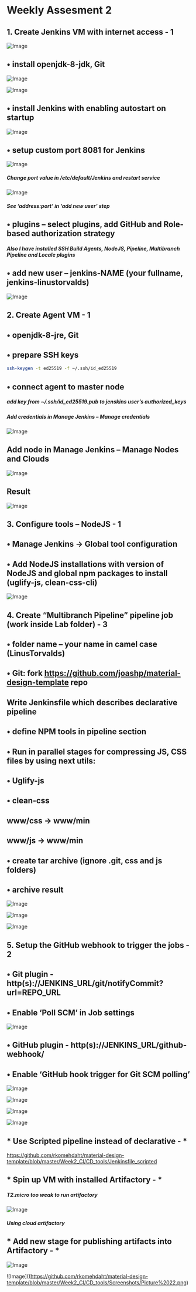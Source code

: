 # Weekly Assesment 2
## 1.	 Create Jenkins VM with internet access - 1 

![Image](https://github.com/rkomehdaht/material-design-template/blob/master/Week2_CI/CD_tools/Screenshots/Picture%201.png)

## •	install openjdk-8-jdk, Git 

![Image](https://github.com/rkomehdaht/material-design-template/blob/master/Week2_CI/CD_tools/Screenshots/Picture%202.png)

![Image](https://github.com/rkomehdaht/material-design-template/blob/master/Week2_CI/CD_tools/Screenshots/Picture%203.png)
 
## •	install Jenkins with enabling autostart on startup 
 
![Image](https://github.com/rkomehdaht/material-design-template/blob/master/Week2_CI/CD_tools/Screenshots/Picture%204.png)

                
## •	setup custom port 8081 for Jenkins 

![Image](https://github.com/rkomehdaht/material-design-template/blob/master/Week2_CI/CD_tools/Screenshots/Picture%205.png)

##### *Change port value in /etc/default/Jenkins and restart service*
 
![Image](https://github.com/rkomehdaht/material-design-template/blob/master/Week2_CI/CD_tools/Screenshots/Picture%206.png)

##### *See ‘address:port’ in ‘add new user’ step*

## •	plugins – select plugins, add GitHub and Role-based authorization strategy 

##### *Also I have installed SSH Build Agents, NodeJS, Pipeline, Multibranch Pipeline and Locale plugins*

## •	add new user – jenkins-NAME (your fullname, jenkins-linustorvalds) 

![Image](https://github.com/rkomehdaht/material-design-template/blob/master/Week2_CI/CD_tools/Screenshots/Picture%207.png)
 
## 2.	 Create Agent VM - 1 
## •	openjdk-8-jre, Git 
## •	prepare SSH keys 
```sh
ssh-keygen -t ed25519 -f ~/.ssh/id_ed25519
```
## •	connect agent to master node 
##### *add key from ~/.ssh/id_ed25519.pub to jenskins user’s authorized_keys*
##### *Add credentials in Manage Jenkins – Manage credentials*

![Image](https://github.com/rkomehdaht/material-design-template/blob/master/Week2_CI/CD_tools/Screenshots/Picture%208.png)

## Add node in Manage Jenkins – Manage Nodes and Clouds

![Image](https://github.com/rkomehdaht/material-design-template/blob/master/Week2_CI/CD_tools/Screenshots/Picture%209.png)

## Result
 
![Image](https://github.com/rkomehdaht/material-design-template/blob/master/Week2_CI/CD_tools/Screenshots/Picture%2010.png)

## 3.	Configure tools – NodeJS - 1 
## •	Manage Jenkins -> Global tool configuration 
## •	Add NodeJS installations with version of NodeJS and global npm packages to install (uglify-js, clean-css-cli) 

![Image](https://github.com/rkomehdaht/material-design-template/blob/master/Week2_CI/CD_tools/Screenshots/Picture%2011.png)

## 4.	Create “Multibranch Pipeline” pipeline job (work inside Lab folder) - 3 
## •	folder name – your name in camel case (LinusTorvalds) 
## •	Git: fork https://github.com/joashp/material-design-template repo 
## Write Jenkinsfile which describes declarative pipeline 
## •	define NPM tools in pipeline section 
## •	Run in parallel stages for compressing JS, CSS files by using next utils: 
## •	Uglify-js 
## •	clean-css 
## www/css -> www/min 
## www/js -> www/min 
## •	create tar archive (ignore .git, css and js folders) 
## •	archive result 
 
![Image](https://github.com/rkomehdaht/material-design-template/blob/master/Week2_CI/CD_tools/Screenshots/Picture%2012.png)
 
![Image](https://github.com/rkomehdaht/material-design-template/blob/master/Week2_CI/CD_tools/Screenshots/Picture%2013.png)

![Image](https://github.com/rkomehdaht/material-design-template/blob/master/Week2_CI/CD_tools/Screenshots/Picture%2014.png)
 
## 5.	Setup the GitHub webhook to trigger the jobs - 2 
## •	Git plugin - http(s)://JENKINS_URL/git/notifyCommit?url=REPO_URL 
## •	Enable ‘Poll SCM’ in Job settings 
 
![Image](https://github.com/rkomehdaht/material-design-template/blob/master/Week2_CI/CD_tools/Screenshots/Picture%2015.png)

## •	GitHub plugin - http(s)://JENKINS_URL/github-webhook/ 
## •	Enable ‘GitHub hook trigger for Git SCM polling’ 
 
![Image](https://github.com/rkomehdaht/material-design-template/blob/master/Week2_CI/CD_tools/Screenshots/Picture%2016.png)

![Image](https://github.com/rkomehdaht/material-design-template/blob/master/Week2_CI/CD_tools/Screenshots/Picture%2017.png)
 
![Image](https://github.com/rkomehdaht/material-design-template/blob/master/Week2_CI/CD_tools/Screenshots/Picture%2018.png)

![Image](https://github.com/rkomehdaht/material-design-template/blob/master/Week2_CI/CD_tools/Screenshots/Picture%2019.png)

## * Use Scripted pipeline instead of declarative - * 
https://github.com/rkomehdaht/material-design-template/blob/master/Week2_CI/CD_tools/Jenkinsfile_scripted
## * Spin up VM with installed Artifactory - *  
##### *T2.micro too weak to run artifactory*
 
![Image](https://github.com/rkomehdaht/material-design-template/blob/master/Week2_CI/CD_tools/Screenshots/Picture%2020.png)

##### *Using cloud artifactory*

## * Add new stage for publishing artifacts into Artifactory - * 
 
![Image](https://github.com/rkomehdaht/material-design-template/blob/master/Week2_CI/CD_tools/Screenshots/Picture%2021.png)

![Image]((https://github.com/rkomehdaht/material-design-template/blob/master/Week2_CI/CD_tools/Screenshots/Picture%2022.png)